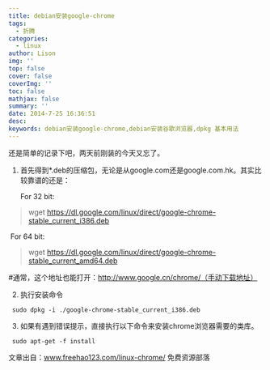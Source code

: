 ```yaml
---
title: debian安装google-chrome
tags:
  - 折腾
categories:
  - linux
author: Lison
img: ''
top: false
cover: false
coverImg: ''
toc: false
mathjax: false
summary: ''
date: 2014-7-25 16:36:51
desc:
keywords: debian安装google-chrome,debian安装谷歌浏览器,dpkg 基本用法
---
```


还是简单的记录下吧，两天前刚装的今天又忘了。
<!--more-->

1. 首先得到*.deb的压缩包，无论是从google.com还是google.com.hk。其实比较靠谱的还是：

   For 32 bit:

> wget https://dl.google.com/linux/direct/google-chrome-stable_current_i386.deb

​	For 64 bit:

> wget https://dl.google.com/linux/direct/google-chrome-stable_current_amd64.deb

#通常，这个地址也能打开：http://www.google.cn/chrome/（手动下载地址）

2. 执行安装命令

``` sudo dpkg -i ./google-chrome-stable_current_i386.deb```

3. 如果有遇到错误提示，直接执行以下命令来安装chrome浏览器需要的类库。

``` sudo apt-get -f install```




文章出自：www.freehao123.com/linux-chrome/ 免费资源部落

